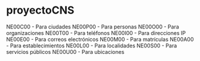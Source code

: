 # proyectoCNS

NE00C00 - Para ciudades
NE00P00 - Para personas
NE00O00 - Para organizaciones
NE00T00 - Para teléfonos
NE00I00 - Para direcciones IP
NE00E00 - Para correos electrónicos
NE00M00 - Para matrículas
NE00A00 - Para establecimientos
NE00L00 - Para localidades
NE00S00 - Para servicios públicos
NE00U00 - Para ubicaciones
